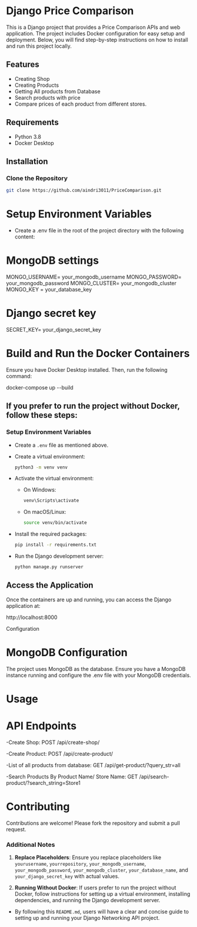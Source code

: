 # Django Price Comparison

This is a Django project that provides a Price Comparison APIs and web application. The project includes Docker configuration for easy setup and deployment. Below, you will find step-by-step instructions on how to install and run this project locally.

## Features
- Creating Shop
- Creating Products
- Getting All products from Database
- Search products with price 
- Compare prices of each product from different stores.

## Requirements

- Python 3.8
- Docker Desktop

## Installation

### Clone the Repository

```bash
git clone https://github.com/aindri3011/PriceComparison.git
```

# Setup Environment Variables
- Create a .env file in the root of the project directory with the following content:

# MongoDB settings
MONGO_USERNAME= your_mongodb_username
MONGO_PASSWORD= your_mongodb_password
MONGO_CLUSTER= your_mongodb_cluster
MONGO_KEY = your_database_key

# Django secret key
SECRET_KEY= your_django_secret_key

# Build and Run the Docker Containers
Ensure you have Docker Desktop installed. Then, run the following command:

docker-compose up --build

## If you prefer to run the project without Docker, follow these steps:

### Setup Environment Variables

- Create a `.env` file as mentioned above.
  
- Create a virtual environment:

    ```bash
    python3 -m venv venv
    ```

- Activate the virtual environment:

    - On Windows:

        ```bash
        venv\Scripts\activate
        ```

    - On macOS/Linux:

        ```bash
        source venv/bin/activate
        ```

- Install the required packages:

    ```bash
    pip install -r requirements.txt
    ```
- Run the Django development server:

    ```bash
    python manage.py runserver
    ```
## Access the Application
Once the containers are up and running, you can access the Django application at:

http://localhost:8000


Configuration
# MongoDB Configuration
The project uses MongoDB as the database. Ensure you have a MongoDB instance running and configure the .env file with your MongoDB credentials.

# Usage
# API Endpoints

-Create Shop: POST /api/create-shop/

-Create Product: POST /api/create-product/

-List of all products from database: GET /api/get-product/?query_str=all

-Search Products By Product Name/ Store Name: GET /api/search-product/?search_string=Store1

# Contributing
Contributions are welcome! Please fork the repository and submit a pull request.


### Additional Notes

1. **Replace Placeholders**: Ensure you replace placeholders like `yourusername`, `yourrepository`, `your_mongodb_username`, `your_mongodb_password`, `your_mongodb_cluster`, `your_database_name`, and `your_django_secret_key` with actual values.

2. **Running Without Docker**: If users prefer to run the project without Docker, follow instructions for setting up a virtual environment, installing dependencies, and running the Django development server.

- By following this `README.md`, users will have a clear and concise guide to setting up and running your Django Networking API project.
